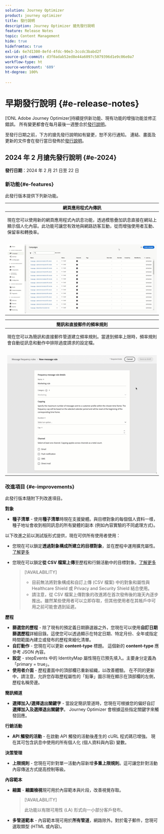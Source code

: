 ```yaml
---
solution: Journey Optimizer
product: journey optimizer
title: 發行說明
description: Journey Optimizer 搶先發行說明
feature: Release Notes
topic: Content Management
hide: true
hidefromtoc: true
exl-id: 6e7d1300-8efd-4fdc-90e3-3ccdc3babd2f
source-git-commit: d3f0adab52ed8e44a6097c5079396d1e9c06e0a7
workflow-type: ht
source-wordcount: '609'
ht-degree: 100%

---
```


# 早期發行說明 {#e-release-notes}

[!DNL Adobe Journey Optimizer]持續提供新功能、現有功能的增強功能並修正錯誤。 所有變更都會在每月最後一週整合於[發行說明](release-notes.md)。

至發行日期之前，下方的搶先發行說明如有變更，恕不另行通知。 連結、畫面及更新的文件會在發行當日發佈於[發行說明](release-notes.md)。

## 2024 年 2 月搶先發行說明 {#e-2024}

**發行日期**：2024 年 2 月 21 日至 22 日

### 新功能{#e-features}

此發行版本提供下列新功能。


<table>
<thead>
<tr>
<th><strong>網頁應用程式內傳訊</strong><br/></th>
</tr>
</thead>
<tbody>
<tr>
<td>
<p>現在您可以使用新的網頁應用程式內訊息功能，透過模態疊加訊息直接在網站上顯示個人化內容。此功能可讓您有效地與網路訪客互動，從而增強使用者互動、保留率和轉換率。<br/><br/></p>
<img src="assets/do-not-localize/web_inapp.gif">
</tr>
</tbody>
</table>


<table>
<thead>
<tr>
<th><strong>簡訊和直接郵件的頻率規則</strong><br/></th>
</tr>
</thead>
<tbody>
<tr>
<td>
<p>現在您可以為簡訊和直接郵件管道建立頻率規則。當達到頻率上限時，頻率規則會自動從訊息和動作中排除過度請求的設定檔。 <br/><br/></p>
<img src="assets/do-not-localize/sms-dm-rules.gif">
</tr>
</tbody>
</table>

### 改進項目 {#e-improvements}

此發行版本隨附下列改進項目。

**對象**

* **種子清單** - 使用&#x200B;**種子清單**&#x200B;時現在支援變體。與目標對象的每個個人資料一樣，種子地址會收到相同訊息的所有變體的副本 (例如內容實驗的不同處理方式)。

以下改進之前以測試版形式提供，現在可供所有使用者使用：

* 您現在可以鎖定&#x200B;**透過對象構成所建立的目標對象**，並在歷程中運用擴充屬性。 [了解更多](../building-journeys/read-audience.md)

* 您現在可以鎖定&#x200B;**從 CSV 檔案上傳**&#x200B;至歷程和行銷活動中的目標對象。[了解更多](../audience/about-audiences.md#segments-in-journey-optimizer)

  >[!AVAILABILITY]
  >
  >* 目前無法將對象構成和自訂上傳 (CSV 檔案) 中的對象和屬性與 Healthcare Shield 或 Privacy and Security Shield 結合使用。
  >* 請注意，從 CSV 檔案上傳對象的改進將在首次發佈後的幾天內逐步推出。雖然某些使用者可以立即存取，但其他使用者在其帳戶中可用之前可能會遇到延遲。

**歷程**

* **篩選您的歷程** - 除了現有的預定義日期篩選器之外，您現在可以使用&#x200B;**自訂日期篩選歷程**&#x200B;詳細目錄。這使您可以透過顯示在特定日期、特定月份、全年或指定時間範圍內建立或發布的歷程來細化清單。
* **自訂動作** - 您現在可以更新 **content-type** 標題。 這個新的 **content-type** 應參考 JSON 內容。
* **設定** - stepEvents 中的 IdentityMap 屬性現在已預先填入。主要身分定義為「primary = true」。
* **使用者介面** - 歷程畫面中的頂部欄已重新組織，以改善體驗。 在不同的更新中，請注意，允許您存取歷程屬性的「鉛筆」圖示現在顯示在頂部欄的左側，歷程名稱旁邊。

**簡訊頻道**

* **選擇加入/選擇退出關鍵字** - 當設定簡訊管道時，您現在可根據您的偏好自訂&#x200B;**選擇加入及選擇退出關鍵字**。 Journey Optimizer 會根據這些指定關鍵字來觸發回應。

**行銷活動**

* **API 觸發的活動** - 在啟動 API 觸發的活動後產生的 cURL 程式碼已增強。 現在其可包含訊息中使用的所有個人化 (個人資料與內容) 變數。

**決策管理**

* **上限規則** - 您現在可針對單一活動內容新增&#x200B;**多重上限規則**。這可讓您針對活動內容傳送方式提高控制等級。

**內容範本**

* **縮圖** - **縮圖檢視**&#x200B;現可用於內容範本與片段，改善視覺存取。

  >[!AVAILABILITY]
  >
  >此功能以有限可用性 (LA) 形式向一小部分客戶發布。

* **多管道範本** - 內容範本現可用於&#x200B;**所有管道**，網路除外。對於電子郵件，您現可選取類型 (HTML 或內容)。
